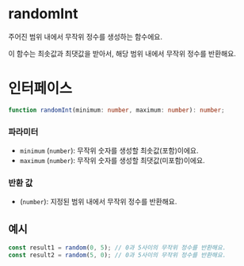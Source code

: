 # randomInt

주어진 범위 내에서 무작위 정수를 생성하는 함수에요.

이 함수는 최솟값과 최댓값을 받아서, 해당 범위 내에서 무작위 정수를 반환해요.

# 인터페이스

```typescript
function randomInt(minimum: number, maximum: number): number;
```

### 파라미터

- `minimum` (`number`): 무작위 숫자를 생성할 최솟값(포함)이에요.
- `maximum` (`number`): 무작위 숫자를 생성할 최댓값(미포함)이에요.

### 반환 값

- (`number`): 지정된 범위 내에서 무작위 정수를 반환해요.

## 예시

```typescript
const result1 = random(0, 5); // 0과 5사이의 무작위 정수를 반환해요.
const result2 = random(5, 0); // 0과 5사이의 무작위 정수를 반환해요.
```
